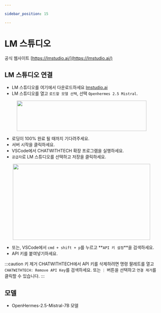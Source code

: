```yaml
---

sidebar_position: 15

---
```


# LM 스튜디오 

공식 웹사이트 [https://lmstudio.ai/](https://lmstudio.ai/)

## LM 스튜디오 연결
- LM 스튜디오를 여기에서 다운로드하세요 [lmstudio.ai](https://lmstudio.ai/)
- LM 스튜디오를 열고 `로드할 모델 선택`, 선택 `Openhermes 2.5 Mistral`.

<p align="center">
      <img width="425" height="100" src="https://github.com/davila7/code-gpt-docs/assets/37567214/475d35e3-4489-4dc2-bf52-0d49bbdd1469" />
</p>

- 로딩이 100% 완료 될 때까지 기다려주세요.
- 서버 시작을 클릭하세요.
- VSCode에서 CHATWITHTECH 확장 프로그램을 실행하세요.
- `공급자`로 LM 스튜디오를 선택하고 저장을 클릭하세요.
  
<p align="center">
      <img width="450" height="250" src="https://github.com/davila7/code-gpt-docs/assets/37567214/3d854360-9ad1-41b8-a7bd-813a5a2e8420" />
</p>

- 또는, VSCode에서 `cmd + shift + p`를 누르고 **`API 키 설정`**을 검색하세요.
- API 키를 붙여넣기하세요.

:::caution 키 제거
CHATWITHTECH에서 API 키를 삭제하려면 명령 팔레트를 열고 `CHATWITHTECH: Remove API Key`를 검색하세요. 또는 `⋮` 버튼을 선택하고 `연결 제거`를 클릭할 수 있습니다.
:::

## 모델
- OpenHermes-2.5-Mistral-7B 모델